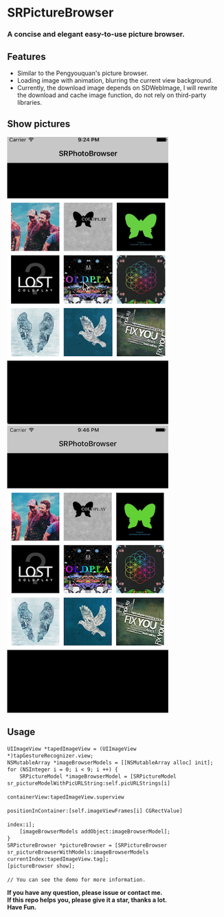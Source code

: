 # SRPictureBrowser

### A concise and elegant easy-to-use picture browser.

## Features

* Similar to the Pengyouquan's picture browser.
* Loading image with animation, blurring the current view background.
* Currently, the download image depends on SDWebImage, I will rewrite the download and cache image function, do not rely on third-party libraries.

## Show pictures

![image](./show.gif)    
![image](./show.png)

## Usage

````objc
UIImageView *tapedImageView = (UIImageView *)tapGestureRecognizer.view;
NSMutableArray *imageBrowserModels = [[NSMutableArray alloc] init];
for (NSInteger i = 0; i < 9; i ++) {
    SRPictureModel *imageBrowserModel = [SRPictureModel sr_pictureModelWithPicURLString:self.picURLStrings[i]
                                                                          containerView:tapedImageView.superview
                                                                    positionInContainer:[self.imageViewFrames[i] CGRectValue]
                                                                                  index:i];
    [imageBrowserModels addObject:imageBrowserModel];
}
SRPictureBrowser *pictureBrowser = [SRPictureBrowser sr_pictureBrowserWithModels:imageBrowserModels currentIndex:tapedImageView.tag];
[pictureBrowser show];

// You can see the demo for more information.
````

**If you have any question, please issue or contact me.**   
**If this repo helps you, please give it a star, thanks a lot.**  
**Have Fun.**